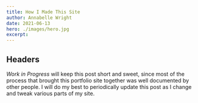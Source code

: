 ```yaml
---
title: How I Made This Site
author: Annabelle Wright
date: 2021-06-13
hero: ./images/hero.jpg
excerpt:
---
```

## Headers
*Work in Progress*
 will keep this post short and sweet, since most of the process that brought this portfolio site together was well documented by other people. I will do my best to periodically update this post as I change and tweak various parts of my site.
